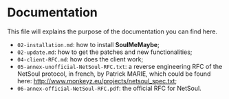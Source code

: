 # Documentation

This file will explains the purpose of the documentation you can find here.

* `02-installation.md`: how to install **SoulMeMaybe**;
* `02-update.md`: how to get the patches and new functionalities;
* `04-client-RFC.md`: how does the client work;
* `05-annex-unofficial-NetSoul-RFC.txt`: a reverse engineering RFC of the
  NetSoul protocol, in french, by Patrick MARIE, which could be found here:
  http://www.monkeyz.eu/projects/netsoul_spec.txt;
* `06-annex-official-NetSoul-RFC.pdf`: the official RFC for NetSoul.
